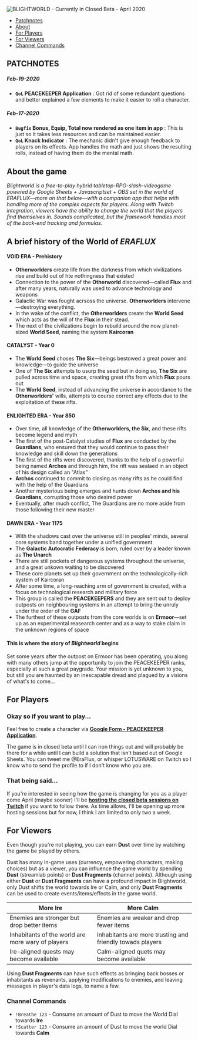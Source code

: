 ![BLIGHTWORLD - Currently in Closed Beta - April 2020](https://blight.world/twitch/twitch/video-player-banner.jpg)

- [Patchnotes](#patchnotes)
- [About](#about-the-game)
- [For Players](#okay-so-if-you-want-to-play)
- [For Viewers](#for-viewers)
- [Channel Commands](#channel-commands)


## PATCHNOTES
##### Feb-19-2020
- **`QoL` PEACEKEEPER Application** : Got rid of some redundant questions and better explained a few elements to make it easier to roll a character.
##### Feb-17-2020
- **`Bugfix` Bonus, Equip, Total now rendered as one item in app** : This is just so it takes less resources and can be maintained easier.
- **`QoL` Knack Indicator** : The mechanic didn't give enough feedback to players on its effects. App handles the math and just shows the resulting rolls, instead of having them do the mental math.

## About the game
*Blightworld is a free-to-play hybrid tabletop-RPG-slash-videogame powered by Google Sheets + Javascriptset + OBS set in the world of ERAFLUX—more on that below—with a companion app that helps with handling more of the complex aspects for players.  Along with Twitch integration, viewers have the ability to change the world that the players find themselves in.  Sounds complicated, but the framework handles most of the back-end tracking and formulas.*

## A brief history of the World of *ERAFLUX*
#### VOID ERA - Prehistory
- **Otherworlders** create life from the darkness from which vivilizations rise and build out of hte nothingness that existed
- Connection to the power of the **Otherworld** discovered—called **Flux** and after many years, naturally was used to advance technology and weapons
- Galactic War was fought acrsoss the universe. **Otherworlders** intervene—destroying everything.
- In the wake of the conflict, the **Otherworlders** create the **World Seed** which acts as the will of the **Flux** in their stead.
- The next of the civilizations begin to rebuild around the now planet-sized **World Seed**, naming the system **Kaircoran**
#### CATALYST - Year 0
- The **World Seed** choses **The Six**—beings bestowed a great power and knowledge—to guide the universe
- One of **The Six** attempts to usurp the seed but in doing so, **The Six** are pulled across time and space, creating great rifts from which **Flux** pours out
- The **World Seed**, instead of advancing the universe in accordance to the **Otherworlders'** wills, attempts to course correct any effects due to the exploitation of these rifts.
#### ENLIGHTED ERA - Year 850
- Over time, all knowledge of the **Otherworlders, the Six**, and these rifts become legend and myth
- The first of the post-Catalyst studies of **Flux** are conducted by the **Guardians**, who ensured that they would continue to pass their knowledge and skill down the generations
- The first of the rifts were discovered, thanks to the help of a powerful being named **Archos** and through him, the rift was sealaed in an object of his design called an "Atlas"
- **Archos** continued to commit to closing as many rifts as he could find with the help of the Guardians
- Another mysterious being emerges and hunts down **Archos and his Guardians**, corrupting those who desired power
- Eventually, after much conflict, The Guardians are no more aside from those following their new master
#### DAWN ERA - Year 1175
- With the shadows cast over the universe still in peoples' minds, several core systems band together under a unified government
- The **Galactic Autocratic Federacy** is born, ruled over by a leader known as **The Unarch**
- There are still pockets of dangerous systems throughout the universe, and a great unkown waiting to be discovered
- These core planets set up their government on the technologically-rich system of Kaircoran
- After some time, a long-reaching arm of government is created, with a focus on technological research and military force
- This group is called the **PEACEKEEPERS** and they are sent out to deploy outposts on neighbouring systems in an attempt to bring the unruly under the order of the **GAF**
- The furthest of these outposts from the core worlds is on **Ermoor**—set up as an experimental reasearch center and as a way to stake claim in the unknown regions of space


#### This is where the story of *Blightworld* begins
Set some years after the outpost on Ermoor has been operating, you along with many others jump at the opportunity to join the PEACEKEEPER ranks, especially at such a great paygrade.  Your mission is yet unknown to you, but still you are haunted by an inescapable dread and plagued by a visions of what's to come...


## For Players
### Okay so if you want to play...
Feel free to create a character via [**Google Form - PEACEKEEPER Application**](https://docs.google.com/forms/d/e/1FAIpQLSdmjwwZHayq47IHvxQiucQkFVtI5mC1rq6w7P7Ju3KLcgfMDg/viewform). 

The game is in closed beta until I can iron things out and will probably be there for a while until I can build a solution that isn't based out of Google Sheets.  You can tweet me @EraFlux, or whisper LOTUSWARE on Twitch so I know who to send the profile to if I don't know who you are.

### That being said...
If you're interested in seeing how the game is changing for you as a player come April (maybe sooner) I'll be [**hosting the closed beta sessions on Twitch**](https://www.twitch.tv/lotusware) if you want to follow there.  As time allows, I'll be opening up more hosting sessions but for now, I think I am limited to only two a week.

## For Viewers
Even though you're not playing, you can earn **Dust** over time by watching the game be played by others. 

Dust has many in-game uses (currency, empowering characters, making choices) but as a viewer, you can influence the game world by spending **Dust** (streamlab points) or **Dust Fragments** (channel points).  Although using either **Dust** or **Dust Fragments** can have a profound impact in Blightworld, only Dust shifts the world towards Ire or Calm, and only **Dust Fragments** can be used to create events/items/effects in the game world.

More Ire | More Calm
---------|----------
Enemies are stronger but drop better items | Enemies are weaker and drop fewer items
Inhabitants of the world are more wary of players | Inhabitants are more trusting and friendly towads players
Ire-aligned quests may become available | Calm-aligned quets may become available

Using **Dust Fragments** can have such effects as bringing back bosses or inhabitants as revenants, applying modifications to enemies, and leaving messages in player's data logs, to name a few.


### Channel Commands
- `!Breathe 123`  - Consume an amount of Dust to move the World Dial towards **Ire**
- `!Scatter 123`  - Consume an amount of Dust to move the world Dial towards **Calm**
